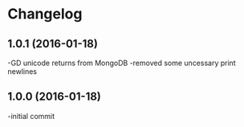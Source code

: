 Changelog
=========
1.0.1 (2016-01-18)
-------------------
-GD unicode returns from MongoDB
-removed some uncessary print newlines

1.0.0 (2016-01-18)
-------------------
-initial commit